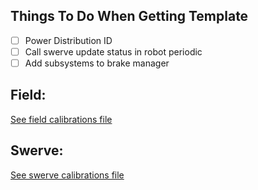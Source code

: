 Things To Do When Getting Template
----------------------------------
- [ ] Power Distribution ID
- [ ] Call swerve update status in robot periodic
- [ ] Add subsystems to brake manager

Field:
-----------------------
[See field calibrations file](constants/field/calibrations)

Swerve:
-----------------------
[See swerve calibrations file](robot/subsystems/swerve/calibrations.md)